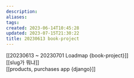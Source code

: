 ```yaml
---
description:
aliases: 
tags: 
created: 2023-06-14T10:45:28
updated: 2023-07-15T21:30:22
title: 20230613 book-project
---
```

[[20230613 ~ 20230701 Loadmap {book-project}]]  
[[slug가 뭐냐]]  
[[products, purchases app {django}]]
